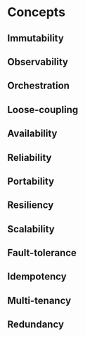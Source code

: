 # Concepts

## Immutability

## Observability

## Orchestration

## Loose-coupling

## Availability

## Reliability

## Portability

## Resiliency

## Scalability

## Fault-tolerance

## Idempotency

## Multi-tenancy

## Redundancy
